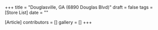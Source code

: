 +++
title = "Douglasville, GA (6890 Douglas Blvd)"
draft = false
tags = [Store List]
date = ""

[Article]
contributors = []
gallery = []
+++